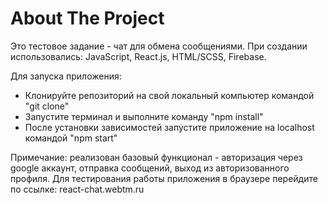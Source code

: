 
<h1>About The Project</h1>

Это тестовое задание - чат для обмена сообщениями.
При создании использовались: JavaScript, React.js, HTML/SCSS, Firebase.

Для запуска приложения:
* Клонируйте репозиторий на свой локальный компьютер командой "git clone"
* Запустите терминал и выполните команду "npm install"
* После установки зависимостей запустите приложение на localhost командой "npm start"

Примечание: реализован базовый функционал - авторизация через google аккаунт, отправка сообщений, выход из авторизованного профиля.
Для тестирования работы приложения в браузере перейдите по ссылке: react-chat.webtm.ru
